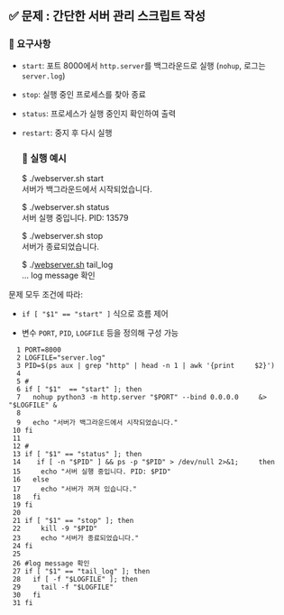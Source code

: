 ## **✅ 문제 : 간단한 서버 관리 스크립트 작성**

### **🔧 요구사항**

* `start`: 포트 8000에서 `http.server`를 백그라운드로 실행 (`nohup`, 로그는 `server.log`)

* `stop`: 실행 중인 프로세스를 찾아 종료

* `status`: 프로세스가 실행 중인지 확인하여 출력

* `restart`: 중지 후 다시 실행

  ### **🎯 실행 예시**

  $ ./webserver.sh start  
  서버가 백그라운드에서 시작되었습니다.  
    
  $ ./webserver.sh status  
  서버 실행 중입니다. PID: 13579  
    
  $ ./webserver.sh stop  
  서버가 종료되었습니다.  
    
  $ ./[webserver.sh](http://webserver.sh) tail\_log  
  … log message 확인


문제 모두 조건에 따라:

* `if [ "$1" == "start" ]` 식으로 흐름 제어

* 변수 `PORT`, `PID`, `LOGFILE` 등을 정의해 구성 가능
```
  1 PORT=8000
  2 LOGFILE="server.log"
  3 PID=$(ps aux | grep "http" | head -n 1 | awk '{print     $2}')
  4 
  5 #
  6 if [ "$1"  == "start" ]; then
  7   nohup python3 -m http.server "$PORT" --bind 0.0.0.0     &> "$LOGFILE" &
  8  
  9   echo "서버가 백그라운드에서 시작되었습니다."
 10 fi
 11 
 12 #
 13 if [ "$1" == "status" ]; then
 14    if [ -n "$PID" ] && ps -p "$PID" > /dev/null 2>&1;     then
 15     echo "서버 실행 중입니다. PID: $PID"
 16   else
 17     echo "서버가 꺼져 있습니다."
 18   fi
 19 fi
 20 
 21 if [ "$1" == "stop" ]; then 
 22     kill -9 "$PID"
 23     echo "서버가 종료되었습니다."  
 24 fi
 25 
 26 #log message 확인
 27 if [ "$1" == "tail_log" ]; then
 28   if [ -f "$LOGFILE" ]; then
 29     tail -f "$LOGFILE"
 30   fi
 31 fi

```

